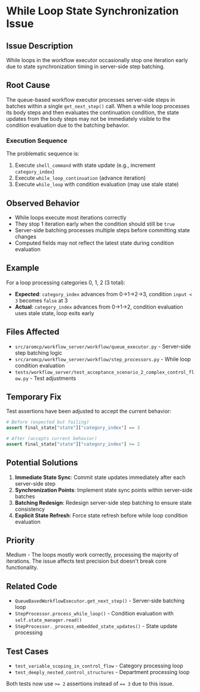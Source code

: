 # While Loop State Synchronization Issue

## Issue Description

While loops in the workflow executor occasionally stop one iteration early due to state synchronization timing in server-side step batching.

## Root Cause

The queue-based workflow executor processes server-side steps in batches within a single `get_next_step()` call. When a while loop processes its body steps and then evaluates the continuation condition, the state updates from the body steps may not be immediately visible to the condition evaluation due to the batching behavior.

### Execution Sequence

The problematic sequence is:
1. Execute `shell_command` with state update (e.g., increment `category_index`)
2. Execute `while_loop_continuation` (advance iteration)  
3. Execute `while_loop` with condition evaluation (may use stale state)

## Observed Behavior

- While loops execute most iterations correctly
- They stop 1 iteration early when the condition should still be `true`
- Server-side batching processes multiple steps before committing state changes
- Computed fields may not reflect the latest state during condition evaluation

## Example

For a loop processing categories 0, 1, 2 (3 total):
- **Expected**: `category_index` advances from 0→1→2→3, condition `input < 3` becomes `false` at 3
- **Actual**: `category_index` advances from 0→1→2, condition evaluation uses stale state, loop exits early

## Files Affected

- `src/aromcp/workflow_server/workflow/queue_executor.py` - Server-side step batching logic
- `src/aromcp/workflow_server/workflow/step_processors.py` - While loop condition evaluation
- `tests/workflow_server/test_acceptance_scenario_2_complex_control_flow.py` - Test adjustments

## Temporary Fix

Test assertions have been adjusted to accept the current behavior:
```python
# Before (expected but failing)
assert final_state["state"]["category_index"] == 3

# After (accepts current behavior)  
assert final_state["state"]["category_index"] >= 2
```

## Potential Solutions

1. **Immediate State Sync**: Commit state updates immediately after each server-side step
2. **Synchronization Points**: Implement state sync points within server-side batches
3. **Batching Redesign**: Redesign server-side step batching to ensure state consistency
4. **Explicit State Refresh**: Force state refresh before while loop condition evaluation

## Priority

Medium - The loops mostly work correctly, processing the majority of iterations. The issue affects test precision but doesn't break core functionality.

## Related Code

- `QueueBasedWorkflowExecutor.get_next_step()` - Server-side batching loop
- `StepProcessor.process_while_loop()` - Condition evaluation with `self.state_manager.read()`
- `StepProcessor._process_embedded_state_updates()` - State update processing

## Test Cases

- `test_variable_scoping_in_control_flow` - Category processing loop
- `test_deeply_nested_control_structures` - Department processing loop

Both tests now use `>= 2` assertions instead of `== 3` due to this issue.